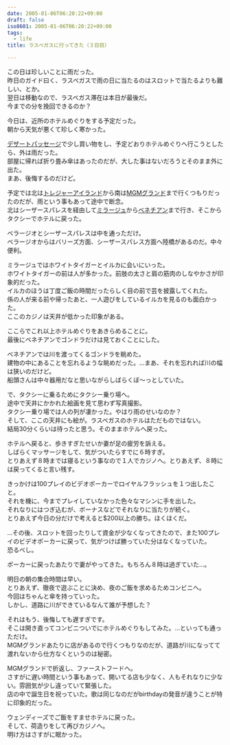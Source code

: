 ```yaml
---
date: 2005-01-06T06:20:22+09:00
draft: false
iso8601: 2005-01-06T06:20:22+09:00
tags:
  - life
title: ラスベガスに行ってきた（３日目）

---
```


<div class="entry-body">
  <p>この日は珍しいことに雨だった。<br />
    昨日のガイド曰く、ラスベガスで雨の日に当たるのはスロットで当たるよりも難しい、とか。<br />
    翌日は移動なので、ラスベガス滞在は本日が最後だ。<br />
    今までの分を挽回できるのか？</p>

  <p>今日は、近所のホテルめぐりをする予定だった。<br />
    朝から天気が悪くて珍しく寒かった。</p>

  <p><a href="http://sedo.com/search/details.php4?domain=DesertPassage.com&amp;partnerid=44082&amp;origin=partner">デザートパッセージ</a>で少し買い物をし、予定どおりホテルめぐりへ行こうとしたら、外は雨だった。<br />
    部屋に帰れば折り畳み傘はあったのだが、大した事はないだろうとそのまま外に出た。<br />
    まあ、後悔するのだけど。</p>

  <p>予定では北は<a href="http://www.treasureisland.com/">トレジャーアイランド</a>から南は<a href="http://www.mgmgrand.com/">MGMグランド</a>まで行くつもりだったのだが、雨という事もあって途中で断念。<br />
    北はシーザースパレスを経由して<a href="http://www.themirage.com/">ミラージュ</a>から<a href="http://www.venetian.com/index.html">ベネチアン</a>まで行き、そこからタクシーでホテルに戻った。</p>

  <p>ベラージオとシーザースパレスは中を通っただけ。<br />
    ベラージオからはバリーズ方面、シーザースパレス方面へ陸橋があるのだ。中々便利。</p>

  <p>ミラージュではホワイトタイガーとイルカに会いにいった。<br />
    ホワイトタイガーの前は人が多かった。前肢の太さと肩の筋肉のしなやかさが印象的だった。<br />
    イルカのほうは丁度ご飯の時間だったらしく目の前で芸を披露してくれた。<br />
    係の人が来る前や帰ったあと、一人遊びをしているイルカを見るのも面白かった。<br />
    ここのカジノは天井が低かった印象がある。</p>

  <p>ここらでこれ以上ホテルめぐりをあきらめることに。<br />
    最後にベネチアンでゴンドラだけは見ておくことにした。</p>

  <p>ベネチアンでは川を渡ってくるゴンドラを眺めた。<br />
    建物の中にあることを忘れるような眺めだった。…まあ、それを忘れれば川の幅は狭いのだけど。<br />
    船頭さんは中々器用だなと思いながらしばらくぼ〜っとしていた。</p>

  <p>で、タクシーに乗るためにタクシー乗り場へ。<br />
    途中で天井にかかれた絵画を見て思わず写真撮影。<br />
    タクシー乗り場では人の列が凄かった。やはり雨のせいなのか？<br />
    そして、ここの天井にも絵が。ラスベガスのホテルはただものではない。<br />
    結局30分くらいは待ったと思う。そのままホテルへ戻った。</p>

  <p>ホテルへ戻ると、歩きすぎたせいか妻が足の疲労を訴える。<br />
    しばらくマッサージをして、気がついたらすでに６時すぎ。<br />
    とりあえず８時までは寝るという事なので１人でカジノへ。とりあえず、８時には戻ってくると言い残す。</p>

  <p>きっかけは100プレイのビデオポーカーでロイヤルフラッシュを１つ出したこと。<br />
    それを機に、今までプレイしていなかった色々なマシンに手を出した。<br />
    それなりにはつぎ込むが、ボーナスなどでそれなりに当たりが続く。<br />
    とりあえず今日の分だけで考えると$200以上の勝ち。ほくほくだ。</p>

  <p>…その後、スロットを回ったりして資金が少なくなってきたので、また100プレイのビデオポーカーに戻って、気がつけば勝っていた分はなくなっていた。<br />
    恐るべし。</p>

  <p>ポーカーに戻ったあたりで妻がやってきた。もちろん８時は過ぎていた…。</p>

  <p>明日の朝の集合時間は早い。<br />
    とりあえず、徹夜で遊ぶことに決め、夜のご飯を求めるためコンビニへ。<br />
    今回はちゃんと傘を持っていった。<br />
    しかし、道路に川ができているなんて誰が予想した？</p>

  <p>それはもう、後悔しても遅すぎです。<br />
    そこは開き直ってコンビニついでにホテルめぐりもしてみた。…といっても通っただけ。<br />
    MGMグランドあたりに店があるので行くつもりなのだが、道路が川になってて渡れないから仕方なくというのは秘密。</p>

  <p>MGMグランドで折返し、ファーストフードへ。<br />
    さすがに遅い時間という事もあって、開いてる店も少なく、人もそれなりに少ない。雰囲気が少し違っていて緊張した。<br />
    店の中で誕生日を祝っていた。歌は同じなのだがbirthdayの発音が違うことが特に印象的だった。</p>

  <p>ウェンディーズでご飯をすませホテルに戻った。<br />
    そして、荷造りをして再びカジノへ。<br />
    明け方はさすがに眠かった。</p>
</div>
